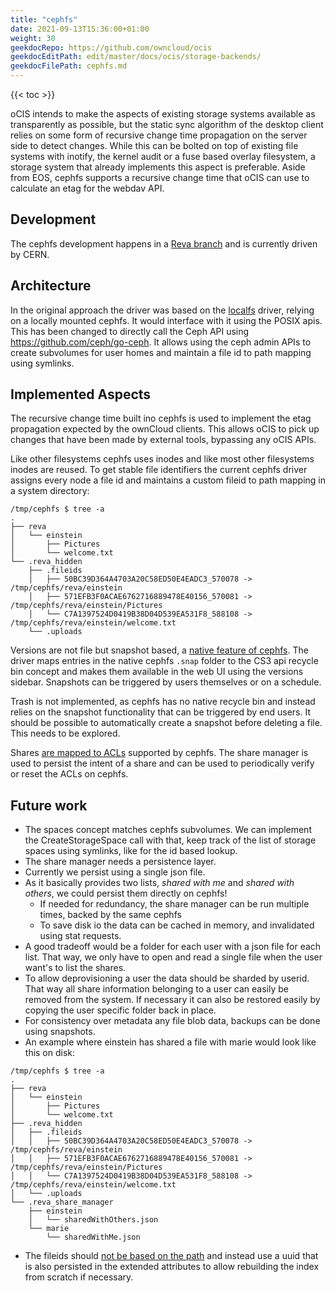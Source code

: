 ```yaml
---
title: "cephfs"
date: 2021-09-13T15:36:00+01:00
weight: 30
geekdocRepo: https://github.com/owncloud/ocis
geekdocEditPath: edit/master/docs/ocis/storage-backends/
geekdocFilePath: cephfs.md
---
```


{{< toc >}}

oCIS intends to make the aspects of existing storage systems available as transparently as possible, but the static sync algorithm of the desktop client relies on some form of recursive change time propagation on the server side to detect changes. While this can be bolted on top of existing file systems with inotify, the kernel audit or a fuse based overlay filesystem, a storage system that already implements this aspect is preferable. Aside from EOS, cephfs supports a recursive change time that oCIS can use to calculate an etag for the webdav API.

## Development

The cephfs development happens in a [Reva branch](https://github.com/cs3org/reva/pull/1209) and is currently driven by CERN.

## Architecture

In the original approach the driver was based on the [localfs](https://github.com/cs3org/reva/blob/a8c61401b662d8e09175416c0556da8ef3ba8ed6/pkg/storage/utils/localfs/localfs.go) driver, relying on a locally mounted cephfs. It would interface with it using the POSIX apis. This has been changed to directly call the Ceph API using https://github.com/ceph/go-ceph. It allows using the ceph admin APIs to create subvolumes for user homes and maintain a file id to path mapping using symlinks.

## Implemented Aspects
The recursive change time built ino cephfs is used to implement the etag propagation expected by the ownCloud clients. This allows oCIS to pick up changes that have been made by external tools, bypassing any oCIS APIs.

Like other filesystems cephfs uses inodes and like most other filesystems inodes are reused. To get stable file identifiers the current cephfs driver assigns every node a file id and maintains a custom fileid to path mapping in a system directory:
```
/tmp/cephfs $ tree -a
.
├── reva
│   └── einstein
│       ├── Pictures
│       └── welcome.txt
└── .reva_hidden
    ├── .fileids
    │   ├── 50BC39D364A4703A20C58ED50E4EADC3_570078 -> /tmp/cephfs/reva/einstein
    │   ├── 571EFB3F0ACAE6762716889478E40156_570081 -> /tmp/cephfs/reva/einstein/Pictures
    │   └── C7A1397524D0419B38D04D539EA531F8_588108 -> /tmp/cephfs/reva/einstein/welcome.txt
    └── .uploads
```

Versions are not file but snapshot based, a [native feature of cephfs](https://docs.ceph.com/en/latest/dev/cephfs-snapshots/). The driver maps entries in the native cephfs `.snap` folder to the CS3 api recycle bin concept and makes them available in the web UI using the versions sidebar. Snapshots can be triggered by users themselves or on a schedule.

Trash is not implemented, as cephfs has no native recycle bin and instead relies on the snapshot functionality that can be triggered by end users. It should be possible to automatically create a snapshot before deleting a file. This needs to be explored.

Shares [are mapped to ACLs](https://github.com/cs3org/reva/pull/1209/files#diff-5e532e61f99bffb5754263bc6ce75f84a30c6f507a58ba506b0b487a50eda1d9R168-R224) supported by cephfs. The share manager is used to persist the intent of a share and can be used to periodically verify or reset the ACLs on cephfs.

## Future work
- The spaces concept matches cephfs subvolumes. We can implement the CreateStorageSpace call with that, keep track of the list of storage spaces using symlinks, like for the id based lookup.
- The share manager needs a persistence layer.
- Currently we persist using a single json file.
- As it basically provides two lists, *shared with me* and *shared with others*, we could persist them directly on cephfs!
  - If needed for redundancy, the share manager can be run multiple times, backed by the same cephfs
  - To save disk io the data can be cached in memory, and invalidated using stat requests.
- A good tradeoff would be a folder for each user with a json file for each list. That way, we only have to open and read a single file when the user want's to list the shares.
- To allow deprovisioning a user the data should be sharded by userid. That way all share information belonging to a user can easily be removed from the system. If necessary it can also be restored easily by copying the user specific folder back in place.
- For consistency over metadata any file blob data, backups can be done using snapshots.
- An example where einstein has shared a file with marie would look like this on disk:
```
/tmp/cephfs $ tree -a
.
├── reva
│   └── einstein
│       ├── Pictures
│       └── welcome.txt
├── .reva_hidden
│   ├── .fileids
│   │   ├── 50BC39D364A4703A20C58ED50E4EADC3_570078 -> /tmp/cephfs/reva/einstein
│   │   ├── 571EFB3F0ACAE6762716889478E40156_570081 -> /tmp/cephfs/reva/einstein/Pictures
│   │   └── C7A1397524D0419B38D04D539EA531F8_588108 -> /tmp/cephfs/reva/einstein/welcome.txt
│   └── .uploads
└── .reva_share_manager
    ├── einstein
    │   └── sharedWithOthers.json
    └── marie
        └── sharedWithMe.json
```
- The fileids should [not be based on the path](https://github.com/cs3org/reva/pull/1209/files#diff-eba5c8b77ccdd1ac570c54ed86dfa7643b6b30e5625af191f789727874850172R125-R127) and instead use a uuid that is also persisted in the extended attributes to allow rebuilding the index from scratch if necessary.
